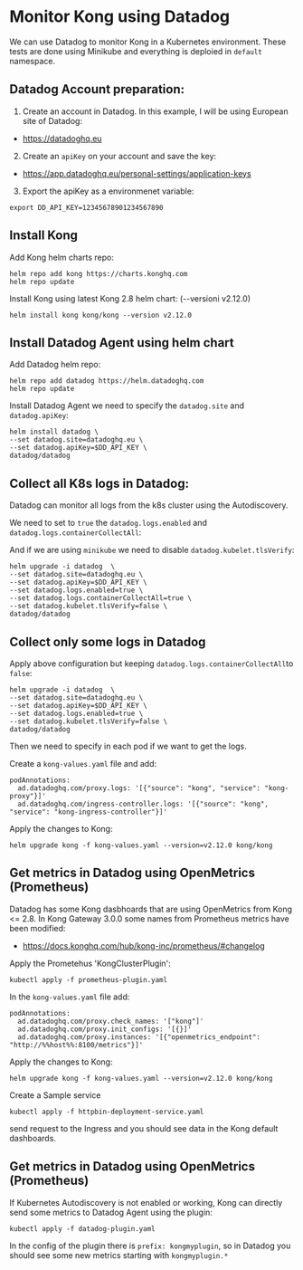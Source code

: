 # Monitor Kong using Datadog 

We can use Datadog to monitor Kong in a Kubernetes environment.
These tests are done using Minikube and everything is deploied in `default` namespace.

## Datadog Account preparation:

1. Create an account in Datadog. In this example, I will be using European site of Datadog: 
- https://datadoghq.eu

2. Create an `apiKey` on your account and save the key:
- https://app.datadoghq.eu/personal-settings/application-keys

3. Export the apiKey as a environmenet variable:
```
export DD_API_KEY=12345678901234567890
```


## Install Kong

Add Kong helm charts repo:
```
helm repo add kong https://charts.konghq.com
helm repo update
```

Install Kong using latest Kong 2.8 helm chart: (--versioni v2.12.0)
```
helm install kong kong/kong --version v2.12.0
```


## Install Datadog Agent using helm chart


Add Datadog helm repo:
```
helm repo add datadog https://helm.datadoghq.com
helm repo update
```

Install Datadog Agent we need to specify the `datadog.site` and `datadog.apiKey`:
```
helm install datadog \
--set datadog.site=datadoghq.eu \
--set datadog.apiKey=$DD_API_KEY \
datadog/datadog
```


## Collect all K8s logs in Datadog:

Datadog can monitor all logs from the k8s cluster using the Autodiscovery.

We need to set to `true` the `datadog.logs.enabled` and  `datadog.logs.containerCollectAll`:

And if we are using `minikube` we need to disable `datadog.kubelet.tlsVerify`:

```
helm upgrade -i datadog  \
--set datadog.site=datadoghq.eu \
--set datadog.apiKey=$DD_API_KEY \
--set datadog.logs.enabled=true \
--set datadog.logs.containerCollectAll=true \
--set datadog.kubelet.tlsVerify=false \
datadog/datadog
```


## Collect only some logs in Datadog


Apply above configuration but keeping `datadog.logs.containerCollectAll`to `false`:


```
helm upgrade -i datadog  \
--set datadog.site=datadoghq.eu \
--set datadog.apiKey=$DD_API_KEY \
--set datadog.logs.enabled=true \
--set datadog.kubelet.tlsVerify=false \
datadog/datadog
```


Then we need to specify in each pod if we want to get the logs.

Create a `kong-values.yaml` file and add:

```
podAnnotations:
  ad.datadoghq.com/proxy.logs: '[{"source": "kong", "service": "kong-proxy"}]'
  ad.datadoghq.com/ingress-controller.logs: '[{"source": "kong", "service": "kong-ingress-controller"}]'
```

Apply the changes to Kong:

```
helm upgrade kong -f kong-values.yaml --version=v2.12.0 kong/kong
```


## Get metrics in Datadog using OpenMetrics (Prometheus)

Datadog has some Kong dasbhoards that are using OpenMetrics from Kong <= 2.8. 
In Kong Gateway 3.0.0 some names from Prometheus metrics have been modified:
- https://docs.konghq.com/hub/kong-inc/prometheus/#changelog


Apply the Prometehus 'KongClusterPlugin':

```
kubectl apply -f prometheus-plugin.yaml
```


In the `kong-values.yaml` file add:

```
podAnnotations:
  ad.datadoghq.com/proxy.check_names: '["kong"]'
  ad.datadoghq.com/proxy.init_configs: '[{}]'
  ad.datadoghq.com/proxy.instances: '[{"openmetrics_endpoint": "http://%%host%%:8100/metrics"}]'
```


Apply the changes to Kong:

```
helm upgrade kong -f kong-values.yaml --version=v2.12.0 kong/kong
```

Create a Sample service

```
kubectl apply -f httpbin-deployment-service.yaml
```

send request to the Ingress and you should see data in the Kong default dashboards.



## Get metrics in Datadog using OpenMetrics (Prometheus)

If Kubernetes Autodiscovery is not enabled or working, Kong can directly send some metrics to Datadog Agent using the plugin:

```
kubectl apply -f datadog-plugin.yaml
```

In the config of the plugin there is `prefix: kongmyplugin`, so in Datadog you should see some new metrics starting with `kongmyplugin.*`


